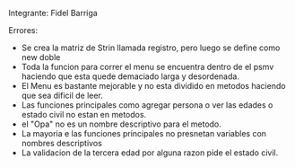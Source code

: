 Integrante:
Fidel Barriga

Errores:
* Se crea la matriz de Strin llamada registro, pero luego se define como new doble
* Toda la funcion para correr el menu se encuentra dentro de el psmv haciendo que esta quede demaciado larga y desordenada.
* El Menu es bastante mejorable y no esta dividido en metodos haciendo que sea dificil de leer.
* Las funciones principales como agregar persona o ver las edades o estado civil no estan en metodos.
* el "Opa" no es un nombre descriptivo para el metodo.
* La mayoria e las funciones principales no presnetan variables con nombres descriptivos
* La validacion de la tercera edad por alguna razon pide el estado civil.
